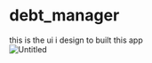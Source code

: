 # debt_manager

this is the ui i design  to built this app  
![Untitled](https://github.com/najiibmohamed11/debt-app/assets/114617596/85c7535e-1e92-443a-840a-24fe8eed3022)
